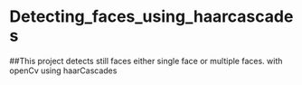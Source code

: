 # Detecting_faces_using_haarcascades
##This project detects still faces either single face or multiple faces.
with openCv using haarCascades
